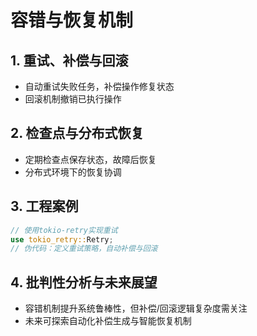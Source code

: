 # 容错与恢复机制

## 1. 重试、补偿与回滚

- 自动重试失败任务，补偿操作修复状态
- 回滚机制撤销已执行操作

## 2. 检查点与分布式恢复

- 定期检查点保存状态，故障后恢复
- 分布式环境下的恢复协调

## 3. 工程案例

```rust
// 使用tokio-retry实现重试
use tokio_retry::Retry;
// 伪代码：定义重试策略，自动补偿与回滚
```

## 4. 批判性分析与未来展望

- 容错机制提升系统鲁棒性，但补偿/回滚逻辑复杂度需关注
- 未来可探索自动化补偿生成与智能恢复机制
